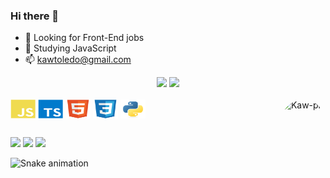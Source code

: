### Hi there 👋

- 🔭 Looking for Front-End jobs
- 🌱 Studying JavaScript
- 📫 kawtoledo@gmail.com

<div align="center">
  <img height="150em" src="https://github-readme-stats.vercel.app/api?username=kawlaetoledo&show_icons=true&theme=dracula&include_all_commits=true&count_private=true"/>
  <img height="150em" src="https://github-readme-stats.vercel.app/api/top-langs/?username=kawlaetoledo&layout=compact&langs_count=7&theme=dracula"/>
</div>

<div style="display: inline_block"><br>
  <img align="center" alt="Kaw-Js" height="30" width="40" src="https://raw.githubusercontent.com/devicons/devicon/master/icons/javascript/javascript-plain.svg">
  <img align="center" alt="Kaw-Ts" height="30" width="40" src="https://raw.githubusercontent.com/devicons/devicon/master/icons/typescript/typescript-plain.svg">
  <img align="center" alt="Kaw-HTML" height="30" width="40" src="https://raw.githubusercontent.com/devicons/devicon/master/icons/html5/html5-original.svg">
  <img align="center" alt="Kaw-CSS" height="30" width="40" src="https://raw.githubusercontent.com/devicons/devicon/master/icons/css3/css3-original.svg">
  <img align="center" alt="Kaw-Python" height="30" width="40" src="https://raw.githubusercontent.com/devicons/devicon/master/icons/python/python-original.svg">
  <img align="right" alt="Kaw-pic" height="200" style="border-radius:50px;" src="https://wallpapercave.com/uwp/uwp1158228.gif">
</div>
     
  ##
 
<div> 
  <a href="https://www.linkedin.com/in/kawlae-toledo-35062121a" target="_blank"><img src="https://img.shields.io/badge/-LinkedIn-%230077B5?style=for-the-badge&logo=linkedin&logoColor=white" target="_blank"></a> 
  <a href="https://instagram.com/kawkk" target="_blank"><img src="https://img.shields.io/badge/-Instagram-%23E4405F?style=for-the-badge&logo=instagram&logoColor=white" target="_blank"></a>
  <a href = "mailto:kawtoledo@gmail.com"><img src="https://img.shields.io/badge/-Gmail-%23333?style=for-the-badge&logo=gmail&logoColor=white" target="_blank"></a>
    
  ![Snake animation](https://github.com/kawlaetoledo/kawlaetoledo/blob/output/github-contribution-grid-snake.svg)
 
</div>
